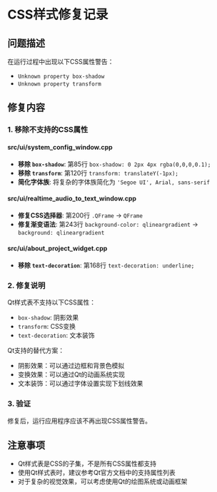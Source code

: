 # CSS样式修复记录

## 问题描述
在运行过程中出现以下CSS属性警告：
- `Unknown property box-shadow`
- `Unknown property transform`

## 修复内容

### 1. 移除不支持的CSS属性

#### src/ui/system_config_window.cpp
- **移除 `box-shadow`**: 第85行 `box-shadow: 0 2px 4px rgba(0,0,0,0.1);`
- **移除 `transform`**: 第120行 `transform: translateY(-1px);`
- **简化字体族**: 将复杂的字体族简化为 `'Segoe UI', Arial, sans-serif`

#### src/ui/realtime_audio_to_text_window.cpp
- **修复CSS选择器**: 第200行 `.QFrame` → `QFrame`
- **修复渐变语法**: 第243行 `background-color: qlineargradient` → `background: qlineargradient`

#### src/ui/about_project_widget.cpp
- **移除 `text-decoration`**: 第168行 `text-decoration: underline;`

### 2. 修复说明

Qt样式表不支持以下CSS属性：
- `box-shadow`: 阴影效果
- `transform`: CSS变换
- `text-decoration`: 文本装饰

Qt支持的替代方案：
- 阴影效果：可以通过边框和背景色模拟
- 变换效果：可以通过Qt的动画系统实现
- 文本装饰：可以通过字体设置实现下划线效果

### 3. 验证
修复后，运行应用程序应该不再出现CSS属性警告。

## 注意事项
- Qt样式表是CSS的子集，不是所有CSS属性都支持
- 使用Qt样式表时，建议参考Qt官方文档中的支持属性列表
- 对于复杂的视觉效果，可以考虑使用Qt的绘图系统或动画框架 